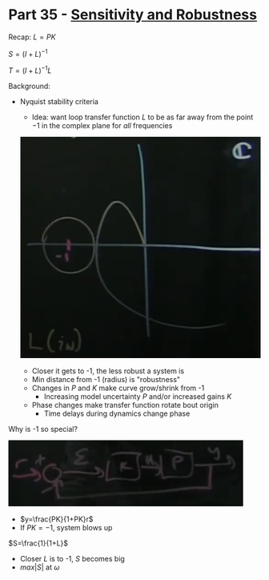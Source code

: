 # Part 35 - [Sensitivity and Robustness](https://www.youtube.com/watch?v=7lzH-HnUFZg&list=PLMrJAkhIeNNR20Mz-VpzgfQs5zrYi085m&index=35)

Recap:
$L=PK$

$S=\left(I+L\right)^{-1}$

$T=\left(I+L\right)^{-1}L$

Background:
- Nyquist stability criteria
  - Idea: want loop transfer function $L$ to be as far away from the point $-1$ in the complex plane for _all_ frequencies

  ![](images/2021-08-30-20-00-49.png)

    - Closer it gets to -1, the less robust a system is
    - Min distance from -1 (radius) is "robustness"
  - Changes in $P$ and $K$ make curve grow/shrink from -1
    - Increasing model uncertainty $P$ and/or increased gains $K$
  - Phase changes make transfer function rotate bout origin
    - Time delays during dynamics change phase

Why is -1 so special?

  ![](images/2021-08-30-20-01-43.png)
  - $y=\frac{PK}{1+PK}r$
  - If $PK=-1$, system blows up

$S=\frac{1}{1+L}$
- Closer $L$ is to -1, $S$ becomes big
- $max\left|S\right|$ at $\omega$
